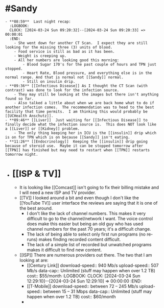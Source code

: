 # #Sandy
	- **08:59**  Last night recap:
	  :LOGBOOK:
	  CLOCK: [2024-03-24 Sun 09:20:32]--[2024-03-24 Sun 09:20:33] =>  00:00:01
	  :END:
		- She went down for another CT Scan.  I expect they are still looking for the missing three (3) units of blood.
		- Food service is still as bad as it has been.
		- Weight is creeping up.
		- All her numbers are looking good this morning:
			- Blood Sugar 170's for the past couple of hours and TPN just stopped.
			- Heart Rate, Blood pressure, and everything else is in the normal range. And that is normal not [[Sandy]] normal.
			- Still on insulin drip.
	- **09:36** [[Infectious Disease]] As I thought the CT Scan (with contrast) was done to look for the infection source.
		- They may still be looking at the images but there isn't anything found so far.
		- Also talked a little about when we are back home what to do if another infection comes.  The recommendation was to head to the best facility that time permits.  I am thinking this would probably be [[UCHealth Anschutz]].
	- **09:46** [[Liver]]  Just waiting for [[Infectious Disease]] to finally decide what the infection source is.  This does NOT look like a [[Liver]] or [[Kidney]] problem.
		- The only thing keeping her in ICU is the [[insulin]] drip which is on for TPN which is on because [[Sandy]] isn't eating.
	- **11:26** [[Endocrinology]]  Keeping the [[insulin]] drip going because of steroid use.  Maybe it can be stopped tomorrow after [[TPN]] has finished but may need to restart when [[TPN]] restarts tomorrow night.
- # [[ISP & TV]]
	- It is looking like [[Comcast]] isn't going to fix their billing mistake and I will need a new ISP and TV provider.
	- [[TV]] I looked around a bit and even though I don't like the [[YouTube TV]] user interface the reviews are saying that it is one of the best around.
		- I don't like the lack of channel numbers.  This makes it very difficult to go to the channel/network I want.  The voice control does make this easier but being an old guy who has used channel numbers for the past 70 years; it's a difficult change.
		- The lack of being able to select only first run programs (no re-runs) makes finding recorded content difficult.
		- The lack of a simple list of recorded but unwatched programs makes it difficult to find new content.
	- [[ISP]] There are numerous providers out there.  The two that I am looking at are:
		- [[Century Link]]
		  download-speed:: 940 Mb/s
		  upload-speed:: 507 Mb/s
		  data-cap:: Unlimited (stuff may happen when over 1.2 TB)
		  cost:: $55/month
		  :LOGBOOK:
		  CLOCK: [2024-03-24 Sun 12:29:10]--[2024-03-24 Sun 12:29:10] =>  00:00:00
		  :END:
		- [[T-Mobile]]
		  download-speed:: between 72 – 245 Mb/s
		  upload-speed:: between 15 – 31 Mbps
		  data-cap:: Unlimited (stuff may happen when over 1.2 TB)
		  cost:: $60/month
		-